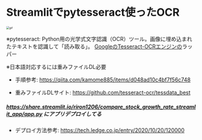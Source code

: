 # Streamlitでpytesseract使ったOCR

<img src="image/app_run.gif" alt="gif" style="zoom:50%;" />



※pytesseract: Python用の光学式文字認識（OCR）ツール。画像に埋め込まれたテキストを認識して「読み取る」。 [GoogleのTesseract-OCRエンジンの](https://github.com/tesseract-ocr/tesseract)ラッパー

※日本語対応するには重みファイルDL必要

- 手順参考: https://qiita.com/kamome885/items/d048ad10c4bf7f56c748

- 重みファイルDLサイト: https://github.com/tesseract-ocr/tessdata_best

  


##### https://share.streamlit.io/riron1206/compare_stock_growth_rate_streamlit_app/app.py にアプリデプロイしてる

- デプロイ方法参考: https://tech.ledge.co.jp/entry/2020/10/20/120000


